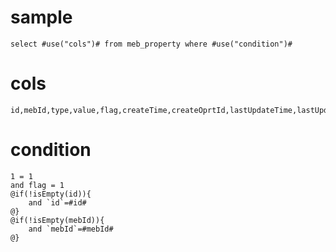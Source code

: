 sample
===
	select #use("cols")# from meb_property where #use("condition")#
cols
===
	id,mebId,type,value,flag,createTime,createOprtId,lastUpdateTime,lastUpdateOprtId
condition
===
	1 = 1
	and flag = 1
	@if(!isEmpty(id)){
		and `id`=#id#
	@}
	@if(!isEmpty(mebId)){
		and `mebId`=#mebId#
	@}
